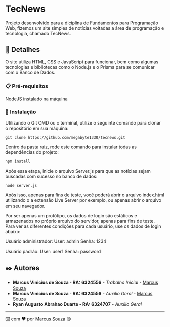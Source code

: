 # TecNews

Projeto desenvolvido para a diciplina de Fundamentos para Programação Web, fizemos um site simples de notícias voltadas a área de programação e tecnologia, chamado TecNews.

## 🚀 Detalhes

O site utiliza HTML, CSS e JavaScript para funcionar, bem como algumas tecnologias e bibliotecas como o Node.js e o Prisma para se comunicar com o Banco de Dados.


### 📋 Pré-requisitos

NodeJS instalado na máquina

### 🔧 Instalação

Utilizando o Git CMD ou o terminal, utilize o seguinte comando para clonar o repositório em sua máquina: 
```
git clone https://github.com/megabyte1330/tecnews.git
```

Dentro da pasta raiz, rode este comando para instalar todas as dependências do projeto:

```
npm install
```
Após essa etapa, inicie o arquivo Server.js para que as notícias sejam buscadas com sucesso no banco de dados:

```
node server.js
```
Após isso, apenas para fins de teste, você poderá abrir o arquivo index.html utilizando o a extensão Live Server por exemplo, ou apenas abrir o arquivo em seu navegador.

Por ser apenas um protótipo, os dados de login são estáticos e armazenados no próprio arquivo do servidor, apenas para fins de teste.
Para ver as diferentes condições para cada usuário, use os dados de login abaixo:

Usuário administrador:
User: admin
Senha: 1234

Usuário padrão:
User: user1
Senha: password



## ✒️ Autores

* **Marcus Vinicius de Souza - RA: 6324556** - *Trabalho Inicial* - [Marcus Souza](https://github.com/megabyte1330)
* **Marcus Vinicius de Souza - RA: 6324556** - *Auxílio Geral* - [Marcus Souza](https://github.com/megabyte1330)
* **Ryan Augusto Abrahao Duarte - RA: 6324707** - *Auxílio Geral*





---
⌨️ com ❤️ por [Marcus Souza](https://github.com/megabyte1330) 😊
